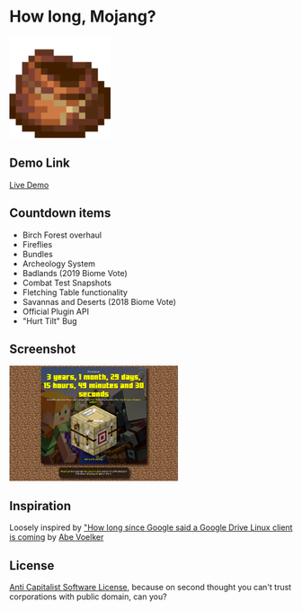 # How long, Mojang?
<img src="img/favicon/apple-touch-icon.png">

## Demo Link
[Live Demo](http://MarshDeer.github.io/howlongmojang)

## Countdown items
* Birch Forest overhaul
* Fireflies
* Bundles
* Archeology System
* Badlands (2019 Biome Vote)
* Combat Test Snapshots
* Fletching Table functionality
* Savannas and Deserts (2018 Biome Vote)
* Official Plugin API
* "Hurt Tilt" Bug

## Screenshot
<img src="img/scrot.png" style="width:300px;">

## Inspiration
Loosely inspired by ["How long since Google said a Google Drive Linux client is coming](https://abevoelker.github.io/how-long-since-google-said-a-google-drive-linux-client-is-coming/) by [Abe Voelker](https://github.com/abevoelker)

## License
[Anti Capitalist Software License](https://anticapitalist.software/), because on second thought you can't trust corporations with public domain, can you?
